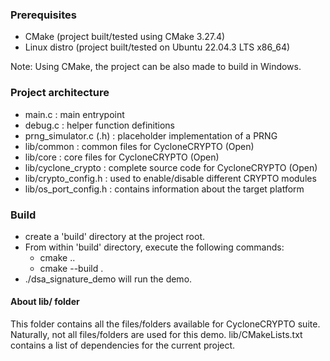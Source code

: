 ### Prerequisites

 - CMake (project built/tested using CMake 3.27.4)
 - Linux distro (project built/tested on Ubuntu 22.04.3 LTS x86_64)

 Note: Using CMake, the project can be also made to build in Windows.


### Project architecture

 - main.c : main entrypoint
 - debug.c : helper function definitions
 - prng_simulator.c (.h) : placeholder implementation of a PRNG 
 - lib/common : common files for CycloneCRYPTO (Open)
 - lib/core : core files for CycloneCRYPTO (Open)
 - lib/cyclone_crypto : complete source code for CycloneCRYPTO (Open)
 - lib/crypto_config.h : used to enable/disable different CRYPTO modules
 - lib/os_port_config.h : contains information about the target platform


### Build 

 - create a 'build' directory at the project root.
 - From within 'build' directory, execute the following commands:
   - cmake ..
   - cmake --build .
- ./dsa_signature_demo will run the demo.


#### About lib/ folder

  This folder contains all the files/folders available for CycloneCRYPTO suite. Naturally, not all files/folders are used for this demo.
  lib/CMakeLists.txt contains a list of dependencies for the current project.
